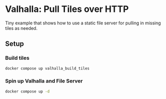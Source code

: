 # Valhalla: Pull Tiles over HTTP

Tiny example that shows how to use a static file server for pulling in missing tiles as needed.

## Setup

### Build tiles

```sh
docker compose up valhalla_build_tiles
```

### Spin up Valhalla and File Server

```sh
docker compose up -d
```
